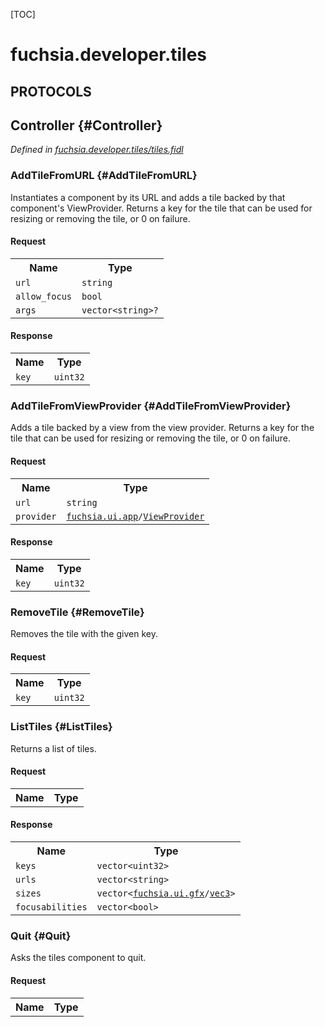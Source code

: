 [TOC]

# fuchsia.developer.tiles


## **PROTOCOLS**

## Controller {#Controller}
*Defined in [fuchsia.developer.tiles/tiles.fidl](https://fuchsia.googlesource.com/fuchsia/+/master/sdk/fidl/fuchsia.developer.tiles/tiles.fidl#11)*


### AddTileFromURL {#AddTileFromURL}

<p>Instantiates a component by its URL and adds a tile backed by that component's ViewProvider.
Returns a key for the tile that can be used for resizing or removing the tile, or 0 on failure.</p>

#### Request
<table>
    <tr><th>Name</th><th>Type</th></tr>
    <tr>
            <td><code>url</code></td>
            <td>
                <code>string</code>
            </td>
        </tr><tr>
            <td><code>allow_focus</code></td>
            <td>
                <code>bool</code>
            </td>
        </tr><tr>
            <td><code>args</code></td>
            <td>
                <code>vector&lt;string&gt;?</code>
            </td>
        </tr></table>


#### Response
<table>
    <tr><th>Name</th><th>Type</th></tr>
    <tr>
            <td><code>key</code></td>
            <td>
                <code>uint32</code>
            </td>
        </tr></table>

### AddTileFromViewProvider {#AddTileFromViewProvider}

<p>Adds a tile backed by a view from the view provider.
Returns a key for the tile that can be used for resizing or removing the tile, or 0 on failure.</p>

#### Request
<table>
    <tr><th>Name</th><th>Type</th></tr>
    <tr>
            <td><code>url</code></td>
            <td>
                <code>string</code>
            </td>
        </tr><tr>
            <td><code>provider</code></td>
            <td>
                <code><a class='link' href='../fuchsia.ui.app/'>fuchsia.ui.app</a>/<a class='link' href='../fuchsia.ui.app/#ViewProvider'>ViewProvider</a></code>
            </td>
        </tr></table>


#### Response
<table>
    <tr><th>Name</th><th>Type</th></tr>
    <tr>
            <td><code>key</code></td>
            <td>
                <code>uint32</code>
            </td>
        </tr></table>

### RemoveTile {#RemoveTile}

<p>Removes the tile with the given key.</p>

#### Request
<table>
    <tr><th>Name</th><th>Type</th></tr>
    <tr>
            <td><code>key</code></td>
            <td>
                <code>uint32</code>
            </td>
        </tr></table>



### ListTiles {#ListTiles}

<p>Returns a list of tiles.</p>

#### Request
<table>
    <tr><th>Name</th><th>Type</th></tr>
    </table>


#### Response
<table>
    <tr><th>Name</th><th>Type</th></tr>
    <tr>
            <td><code>keys</code></td>
            <td>
                <code>vector&lt;uint32&gt;</code>
            </td>
        </tr><tr>
            <td><code>urls</code></td>
            <td>
                <code>vector&lt;string&gt;</code>
            </td>
        </tr><tr>
            <td><code>sizes</code></td>
            <td>
                <code>vector&lt;<a class='link' href='../fuchsia.ui.gfx/'>fuchsia.ui.gfx</a>/<a class='link' href='../fuchsia.ui.gfx/#vec3'>vec3</a>&gt;</code>
            </td>
        </tr><tr>
            <td><code>focusabilities</code></td>
            <td>
                <code>vector&lt;bool&gt;</code>
            </td>
        </tr></table>

### Quit {#Quit}

<p>Asks the tiles component to quit.</p>

#### Request
<table>
    <tr><th>Name</th><th>Type</th></tr>
    </table>



















